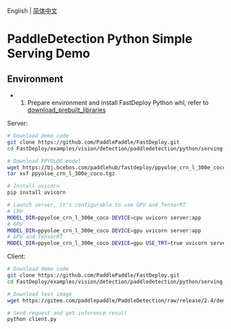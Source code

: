 English | [简体中文](README_CN.md)

# PaddleDetection Python Simple Serving Demo


## Environment

- 1. Prepare environment and install FastDeploy Python whl, refer to [download_prebuilt_libraries](../../../../../../docs/en/build_and_install/download_prebuilt_libraries.md)

Server:
```bash
# Download demo code
git clone https://github.com/PaddlePaddle/FastDeploy.git
cd FastDeploy/examples/vision/detection/paddledetection/python/serving

# Download PPYOLOE model
wget https://bj.bcebos.com/paddlehub/fastdeploy/ppyoloe_crn_l_300e_coco.tgz
tar xvf ppyoloe_crn_l_300e_coco.tgz

# Install uvicorn
pip install uvicorn

# Launch server, it's configurable to use GPU and TensorRT
# CPU
MODEL_DIR=ppyoloe_crn_l_300e_coco DEVICE=cpu uvicorn server:app
# GPU
MODEL_DIR=ppyoloe_crn_l_300e_coco DEVICE=gpu uvicorn server:app
# GPU and TensorRT
MODEL_DIR=ppyoloe_crn_l_300e_coco DEVICE=gpu USE_TRT=true uvicorn server:app
```

Client:
```bash
# Download demo code
git clone https://github.com/PaddlePaddle/FastDeploy.git
cd FastDeploy/examples/vision/detection/paddledetection/python/serving

# Download test image
wget https://gitee.com/paddlepaddle/PaddleDetection/raw/release/2.4/demo/000000014439.jpg

# Send request and get inference result
python client.py
```
